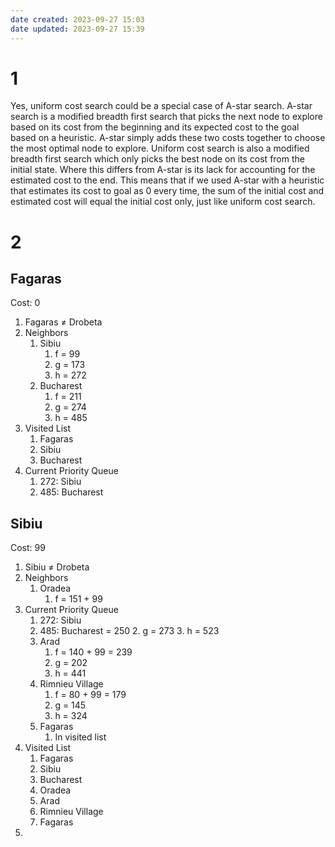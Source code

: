 ```yaml
---
date created: 2023-09-27 15:03
date updated: 2023-09-27 15:39
---
```


# 1

Yes, uniform cost search could be a special case of A-star search. A-star search is a modified breadth first search that picks the next node to explore based on its cost from the beginning and its expected cost to the goal based on a heuristic. A-star simply adds these two costs together to choose the most optimal node to explore. Uniform cost search is also a modified breadth first search which only picks the best node on its cost from the initial state. Where this differs from A-star is its lack for accounting for the estimated cost to the end. This means that if we used A-star with a heuristic that estimates its cost to goal as 0 every time, the sum of the initial cost and estimated cost will equal the initial cost only, just like uniform cost search.

# 2

## Fagaras

Cost: 0

1. Fagaras ≠ Drobeta
2. Neighbors
   1. Sibiu
      1. f = 99
      2. g = 173
      3. h = 272
   2. Bucharest
      1. f = 211
      2. g = 274
      3. h = 485
3. Visited List
   1. Fagaras
   2. Sibiu
   3. Bucharest
4. Current Priority Queue
   1. 272: Sibiu
   2. 485: Bucharest

## Sibiu

Cost: 99

1. Sibiu ≠ Drobeta
2. Neighbors
	1. Oradea
		1. f = 151 + 99
4. Current Priority Queue
   1. 272: Sibiu
   2. 485: Bucharest = 250
		2. g = 273
		3. h = 523
	2. Arad
		1. f = 140 + 99 = 239
		2. g = 202
		3. h = 441
	3. Rimnieu Village
		1. f = 80 + 99 = 179
		2. g = 145
		3. h = 324
	4. Fagaras
		1. In visited list
3. Visited List
	1. Fagaras
	2. Sibiu
	3. Bucharest
	4. Oradea
	5. Arad
	6. Rimnieu Village
	7. Fagaras
4. 